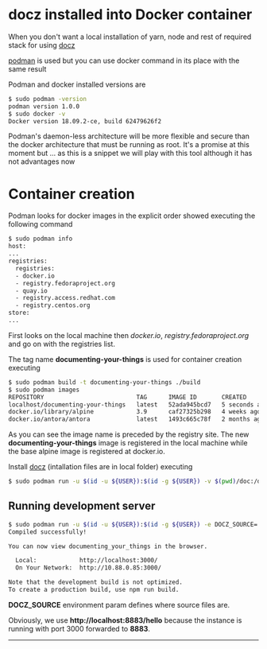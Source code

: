 # docz installed into Docker container

When you don't want a local installation of yarn, node and rest of required stack for using [docz][1]

[podman][2] is used but you can use docker command in its place with the same result

Podman and docker installed versions are

```bash
$ sudo podman -version
podman version 1.0.0
$ sudo docker -v
Docker version 18.09.2-ce, build 62479626f2
```

Podman's daemon-less architecture will be more flexible and secure than the docker architecture that must be 
running as root. It's a promise at this moment but ... as this is a snippet we will play with this tool although it has not advantages now

# Container creation

Podman looks for docker images in the explicit order showed executing the following command

```bash
$ sudo podman info
host:
...
registries:
  registries:
  - docker.io
  - registry.fedoraproject.org
  - quay.io
  - registry.access.redhat.com
  - registry.centos.org
store:
...
``` 

First looks on the local machine then _docker.io_, _registry.fedoraproject.org_ 
and go on with the registries list.

The tag name **documenting-your-things** is used for container creation executing

```bash
$ sudo podman build -t documenting-your-things ./build
$ sudo podman images
REPOSITORY                          TAG      IMAGE ID       CREATED         SIZE
localhost/documenting-your-things   latest   52ada945bcd7   5 seconds ago   37.3 MB
docker.io/library/alpine            3.9      caf27325b298   4 weeks ago     5.8 MB
docker.io/antora/antora             latest   1493c665c78f   2 months ago    94.2 MB
```

As you can see the image name is preceded by the registry site. The new **documenting-your-things** 
image is registered in the local machine while the base alpine image is registered at docker.io.

Install [docz][1] (intallation files are in local folder) executing

```bash
$ sudo podman run -u $(id -u ${USER}):$(id -g ${USER}) -v $(pwd)/doc:/doc_your_things -it documenting-your-things yarn add docz docz-theme-default --dev
```

## Running development server
 
```bash
$ sudo podman run -u $(id -u ${USER}):$(id -g ${USER}) -e DOCZ_SOURCE=./src -v $(pwd)/doc:/doc_your_things -p 8883:3000 -it  documenting-your-things
Compiled successfully!

You can now view documenting_your_things in the browser.

  Local:            http://localhost:3000/
  On Your Network:  http://10.88.0.85:3000/

Note that the development build is not optimized.
To create a production build, use npm run build.
```

__DOCZ_SOURCE__ environment param defines where source files are.

Obviously, we use **http://localhost:8883/hello** because the instance is running with port 3000 forwarded to **8883**.

---
[1]: https://www.docz.site/introduction/getting-started
[2]: https://podman.io/
